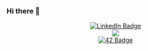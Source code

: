 ### Hi there 👋

<!--
**HTOMAS-D/HTOMAS-D** is a ✨ _special_ ✨ repository because its `README.md` (this file) appears on your GitHub profile.

Here are some ideas to get you started:

- 🔭 I’m currently working on ...
- 🌱 I’m currently learning ...
- 👯 I’m looking to collaborate on ...
- 🤔 I’m looking for help with ...
- 💬 Ask me about ...
- 📫 How to reach me: ...
- 😄 Pronouns: ...
- ⚡ Fun fact: ...
-->
<div id="stats" align="center">
  <a href="https://git.io/streak-stats">
    <img src="https://github-readme-streak-stats.herokuapp.com?user=HTOMAS-D&theme=dark&hide_border=false&date_format=j%20M%5B%20Y%5D" alt="LinkedIn Badge"/>
</div>
<div id="stats" align="center">
  </a>
  <a href="https://github.com/anuraghazra/github-readme-stats">
    <img src="https://github-readme-stats.vercel.app/api?username=HTOMAS-D&show_icons=true&theme=dark"/>
  </a>
</div>
<div id="stats" align="center">  
  <a href="https://github.com/anuraghazra/github-readme-stats">
    <img src="https://github-readme-stats.vercel.app/api/top-langs/?username=HTOMAS-D&layout=compact&theme=dark" alt="42 Badge"/>
  </a>
</div>
